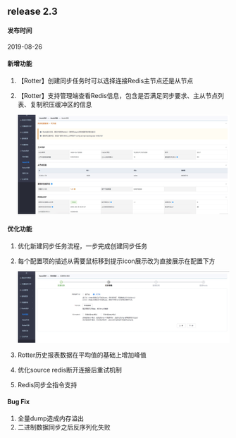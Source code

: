 ## release 2.3

#### 发布时间

2019-08-26

#### 新增功能

1. 【Rotter】创建同步任务时可以选择连接Redis主节点还是从节点

2. 【Rotter】支持管理端查看Redis信息，包含是否满足同步要求、主从节点列表、复制积压缓冲区的信息

   [![redisDetail](../../images/multi-live/redisDetail.jpeg)](http://multi-idc.box.zonghengke.com/book/_book/image/redisDetail.png)

#### 优化功能

1. 优化新建同步任务流程，一步完成创建同步任务

2. 每个配置项的描述从需要鼠标移到提示icon展示改为直接展示在配置下方

   [![新建同步通道](../../images/multi-live/新建同步通道.jpeg)](http://multi-idc.box.zonghengke.com/book/_book/image/新建同步通道.png)

3. Rotter历史报表数据在平均值的基础上增加峰值

4. 优化source redis断开连接后重试机制

5. Redis同步全指令支持

#### Bug Fix

1. 全量dump造成内存溢出
2. 二进制数据同步之后反序列化失败